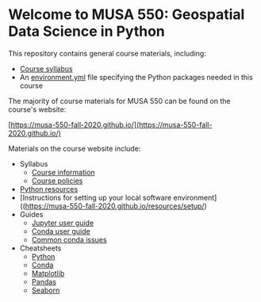# Welcome to MUSA 550: Geospatial Data Science in Python

This repository contains general course materials, including:

- [Course syllabus](syllabus.md)
- An [environment.yml](environment.yml) file specifying the Python packages needed in this course

The majority of course materials for MUSA 550 can be found on the course's website:

[https://musa-550-fall-2020.github.io/](https://musa-550-fall-2020.github.io/)

Materials on the course website include:

- Syllabus
  - [Course information](https://musa-550-fall-2020.github.io/syllabus/info)
  - [Course policies](https://musa-550-fall-2020.github.io/syllabus/policies)
- [Python resources](https://musa-550-fall-2020.github.io/resources/python)
- [Instructions for setting up your local software environment]((https://musa-550-fall-2020.github.io/resources/setup/)
- Guides
  - [Jupyter user guide](https://musa-550-fall-2020.github.io/guides/juypter)
  - [Conda user guide](https://musa-550-fall-2020.github.io/guides/conda)
  - [Common conda issues](https://musa-550-fall-2020.github.io/guides/conda-issues)
- Cheatsheets
  - [Python](https://musa-550-fall-2020.github.io/cheatsheets/python.pdf)
  - [Conda](https://musa-550-fall-2020.github.io/cheatsheets/conda.pdf)
  - [Matplotlib](https://musa-550-fall-2020.github.io/cheatsheets/matplotlib.pdf)
  - [Pandas](https://musa-550-fall-2020.github.io/cheatsheets/pandas.pdf)
  - [Seaborn](https://musa-550-fall-2020.github.io/cheatsheets/seaborn.pdf)
